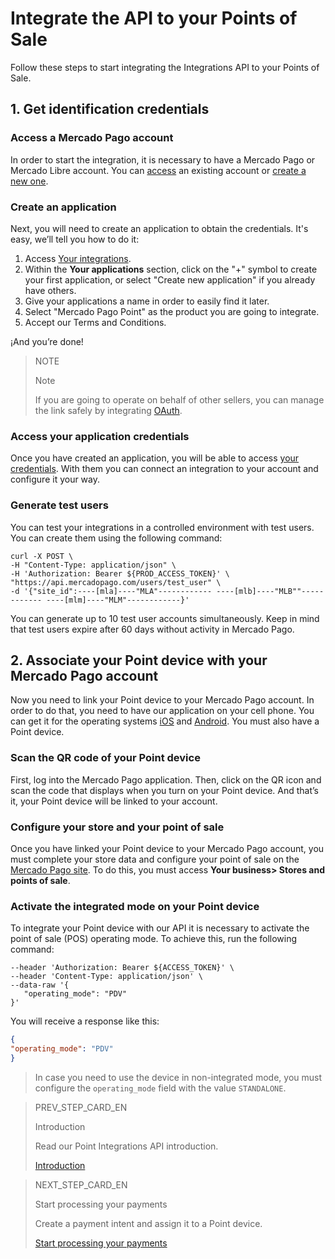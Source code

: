 # Integrate the API to your Points of Sale

Follow these steps to start integrating the Integrations API to your Points of Sale.

## 1. Get identification credentials

### Access a Mercado Pago account

In order to start the integration, it is necessary to have a Mercado Pago or Mercado Libre account.
You can [access](https://www.mercadolibre.com/jms/[FAKER][GLOBALIZE][SITE_ID]/lgz/login?platform_id=mp&go=https://www.mercadopago[FAKER][URL][DOMAIN]/developers/en/guides/in-person-payments/qr-code/pre-requisites)
an existing account or [create a new one](https://www.mercadopago[FAKER][URL][DOMAIN]).

### Create an application

Next, you will need to create an application to obtain the credentials. It's easy, we’ll tell you how to do it:

1. Access [Your integrations](https://www.mercadopago[FAKER][URL][DOMAIN]/developers/panel/applications).
2. Within the **Your applications** section, click on the "+" symbol to create your first application, or select "Create new application" if you already have others.
3. Give your applications a name in order to easily find it later.
4. Select "Mercado Pago Point" as the product you are going to integrate.
5. Accept our Terms and Conditions.

¡And you’re done!

> NOTE
>
> Note
>
> If you are going to operate on behalf of other sellers, you can manage the link safely by integrating [OAuth](https://www.mercadopago[FAKER][URL][DOMAIN]/developers/en/guides/security/oauth).

### Access your application credentials

Once you have created an application, you will be able to access [your credentials](https://www.mercadopago[FAKER][URL][DOMAIN]/developers/panel/credentials). With them you can connect an integration to your account and configure it your way.

### Generate test users

You can test your integrations in a controlled environment with test users. You can create them using the following command:

```curl
curl -X POST \
-H "Content-Type: application/json" \
-H 'Authorization: Bearer ${PROD_ACCESS_TOKEN}' \
"https://api.mercadopago.com/users/test_user" \
-d '{"site_id":----[mla]----"MLA"------------ ----[mlb]----"MLB""------------ ----[mlm]----"MLM"------------}'
```
You can generate up to 10 test user accounts simultaneously. Keep in mind that test users expire after 60 days without activity in Mercado Pago.


## 2. Associate your Point device with your Mercado Pago account

Now you need to link your Point device to your Mercado Pago account. In order to do that, you need to have our application on your cell phone. You can get it for the operating systems [iOS](https://itunes.apple.com/ar/app/mercado-pago/id925436649?mt=8) and [Android](https://play.google.com/store/apps/details?id=com.mercadopago.wallet&hl=es_419).
You must also have a Point device.

### Scan the QR code of your Point device

First, log into the Mercado Pago application. Then, click on the QR icon and scan the code that displays when you turn on your Point device. And that’s it, your Point device will be linked to your account.


### Configure your store and your point of sale

Once you have linked your Point device to your Mercado Pago account, you must complete your store data and configure your point of sale on the [Mercado Pago site](https://www.mercadopago[FAKER][URL][DOMAIN]). To do this, you must access **Your business> Stores and points of sale**.

### Activate the integrated mode on your Point device

To integrate your Point device with our API it is necessary to activate the point of sale (POS) operating mode. To achieve this, run the following command:

``` curl --location --request PATCH 'https://api.mercadopago.com/point/integration-api/devices/{{device.id}}' \
--header 'Authorization: Bearer ${ACCESS_TOKEN}' \
--header 'Content-Type: application/json' \
--data-raw '{
   "operating_mode": "PDV"
}'
```

You will receive a response like this:

``` json
{
"operating_mode": "PDV"
}
```

> In case you need to use the device in non-integrated mode, you must configure the `operating_mode` field with the value `STANDALONE`.


> PREV_STEP_CARD_EN
>
> Introduction
>
> Read our Point Integrations API introduction.
>
> [Introduction](https://www.mercadopago[FAKER][URL][DOMAIN]/developers/en/guides/in-person-payments/integration-api/introduction)


> NEXT_STEP_CARD_EN
>
> Start processing your payments
>
> Create a payment intent and assign it to a Point device.
>
> [Start processing your payments](https://www.mercadopago[FAKER][URL][DOMAIN]/developers/en/guides/in-person-payments/integration-api/create-payment-intent)

